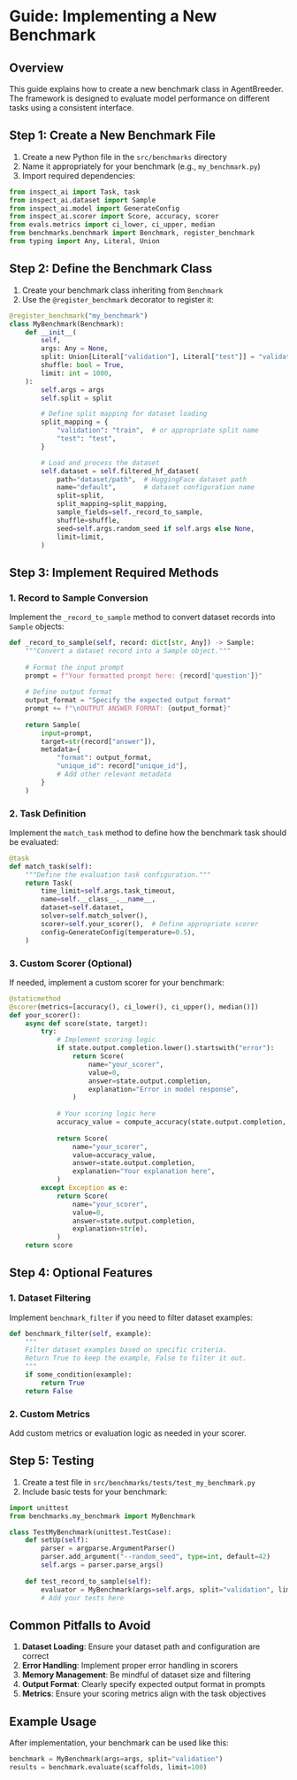 # Guide: Implementing a New Benchmark

## Overview
This guide explains how to create a new benchmark class in AgentBreeder. The framework is designed to evaluate model performance on different tasks using a consistent interface.

## Step 1: Create a New Benchmark File

1. Create a new Python file in the `src/benchmarks` directory
2. Name it appropriately for your benchmark (e.g., `my_benchmark.py`)
3. Import required dependencies:

```python
from inspect_ai import Task, task
from inspect_ai.dataset import Sample
from inspect_ai.model import GenerateConfig
from inspect_ai.scorer import Score, accuracy, scorer
from evals.metrics import ci_lower, ci_upper, median
from benchmarks.benchmark import Benchmark, register_benchmark
from typing import Any, Literal, Union
```

## Step 2: Define the Benchmark Class

1. Create your benchmark class inheriting from `Benchmark`
2. Use the `@register_benchmark` decorator to register it:

```python
@register_benchmark("my_benchmark")
class MyBenchmark(Benchmark):
    def __init__(
        self,
        args: Any = None,
        split: Union[Literal["validation"], Literal["test"]] = "validation",
        shuffle: bool = True,
        limit: int = 1000,
    ):
        self.args = args
        self.split = split

        # Define split mapping for dataset loading
        split_mapping = {
            "validation": "train",  # or appropriate split name
            "test": "test",
        }

        # Load and process the dataset
        self.dataset = self.filtered_hf_dataset(
            path="dataset/path",  # HuggingFace dataset path
            name="default",       # dataset configuration name
            split=split,
            split_mapping=split_mapping,
            sample_fields=self._record_to_sample,
            shuffle=shuffle,
            seed=self.args.random_seed if self.args else None,
            limit=limit,
        )
```

## Step 3: Implement Required Methods

### 1. Record to Sample Conversion
Implement the `_record_to_sample` method to convert dataset records into `Sample` objects:

```python
def _record_to_sample(self, record: dict[str, Any]) -> Sample:
    """Convert a dataset record into a Sample object."""
    
    # Format the input prompt
    prompt = f"Your formatted prompt here: {record['question']}"
    
    # Define output format
    output_format = "Specify the expected output format"
    prompt += f"\nOUTPUT ANSWER FORMAT: {output_format}"
    
    return Sample(
        input=prompt,
        target=str(record["answer"]),
        metadata={
            "format": output_format,
            "unique_id": record["unique_id"],
            # Add other relevant metadata
        }
    )
```

### 2. Task Definition
Implement the `match_task` method to define how the benchmark task should be evaluated:

```python
@task
def match_task(self):
    """Define the evaluation task configuration."""
    return Task(
        time_limit=self.args.task_timeout,
        name=self.__class__.__name__,
        dataset=self.dataset,
        solver=self.match_solver(),
        scorer=self.your_scorer(),  # Define appropriate scorer
        config=GenerateConfig(temperature=0.5),
    )
```

### 3. Custom Scorer (Optional)
If needed, implement a custom scorer for your benchmark:

```python
@staticmethod
@scorer(metrics=[accuracy(), ci_lower(), ci_upper(), median()])
def your_scorer():
    async def score(state, target):
        try:
            # Implement scoring logic
            if state.output.completion.lower().startswith("error"):
                return Score(
                    name="your_scorer",
                    value=0,
                    answer=state.output.completion,
                    explanation="Error in model response",
                )
            
            # Your scoring logic here
            accuracy_value = compute_accuracy(state.output.completion, target.text)
            
            return Score(
                name="your_scorer",
                value=accuracy_value,
                answer=state.output.completion,
                explanation="Your explanation here",
            )
        except Exception as e:
            return Score(
                name="your_scorer",
                value=0,
                answer=state.output.completion,
                explanation=str(e),
            )
    return score
```

## Step 4: Optional Features

### 1. Dataset Filtering
Implement `benchmark_filter` if you need to filter dataset examples:

```python
def benchmark_filter(self, example):
    """
    Filter dataset examples based on specific criteria.
    Return True to keep the example, False to filter it out.
    """
    if some_condition(example):
        return True
    return False
```

### 2. Custom Metrics
Add custom metrics or evaluation logic as needed in your scorer.

## Step 5: Testing

1. Create a test file in `src/benchmarks/tests/test_my_benchmark.py`
2. Include basic tests for your benchmark:

```python
import unittest
from benchmarks.my_benchmark import MyBenchmark

class TestMyBenchmark(unittest.TestCase):
    def setUp(self):
        parser = argparse.ArgumentParser()
        parser.add_argument("--random_seed", type=int, default=42)
        self.args = parser.parse_args()
        
    def test_record_to_sample(self):
        evaluator = MyBenchmark(args=self.args, split="validation", limit=1)
        # Add your tests here
```

## Common Pitfalls to Avoid

1. **Dataset Loading**: Ensure your dataset path and configuration are correct
2. **Error Handling**: Implement proper error handling in scorers
3. **Memory Management**: Be mindful of dataset size and filtering
4. **Output Format**: Clearly specify expected output format in prompts
5. **Metrics**: Ensure your scoring metrics align with the task objectives

## Example Usage

After implementation, your benchmark can be used like this:

```python
benchmark = MyBenchmark(args=args, split="validation")
results = benchmark.evaluate(scaffolds, limit=100)
```